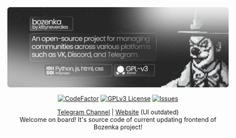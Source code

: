 <div align='center'>

<img src="../assets/header.png/">

[![CodeFactor](https://www.codefactor.io/repository/github/kittyneverdies/bozenka/badge)](https://www.codefactor.io/repository/github/kittyneverdies/bozenka)
[![GPLv3 License](https://img.shields.io/badge/License-GPL%20v3-yellow.svg)](https://opensource.org/licenses/)
[![Issues](https://img.shields.io/github/issues-raw/tterb/PlayMusic.svg?maxAge=25000)](https://github.com/kittyneverdies/bozenka/issues)  

[Telegram Channel](https://t.me/bozodevelopment/) | [Website](kittyneverdies.github.io/Bozenka/) (UI outdated) \
Welcome on board! It's source code of current updating frontend of Bozenka project!
</div>

